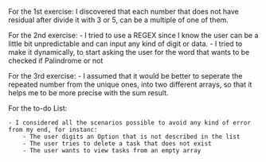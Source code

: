 For the 1st exercise: 
    I discovered that each number that does not have residual after divide it with 3 or 5, can be a multiple of one of them.

For the 2nd exercise: 
    - I tried to use a REGEX since I know the user can be a little bit unpredictable and can input any kind of digit or data.
    - I tried to make it dynamically, to start asking the user for the word that wants to be checked if Palindrome or not

For the 3rd exercise: 
    - I assumed that it would be better to seperate the repeated number from the unique ones, into two different arrays, so that it helps me
    to be more precise with the sum result.

For the to-do List: 
    
    - I considered all the scenarios possible to avoid any kind of error from my end, for instanc: 
        - The user digits an Option that is not described in the list
        - The user tries to delete a task that does not exist
        - The user wants to view tasks from an empty array
